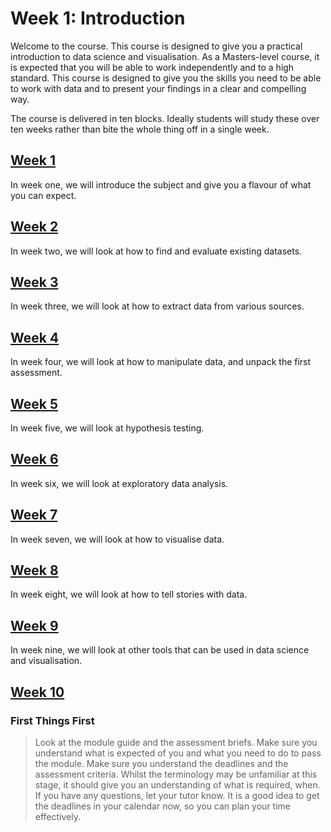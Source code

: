 # Week 1: Introduction

Welcome to the course.  This course is designed to give you a practical introduction to data science and visualisation.  As a Masters-level course, it is expected that you will be able to work independently and to a high standard.  This course is designed to give you the skills you need to be able to work with data and to present your findings in a clear and compelling way.

The course is delivered in ten blocks.  Ideally students will study these over ten weeks rather than bite the whole thing off in a single week.

## [Week 1](1.0.md)

In week one, we will introduce the subject and give you a flavour of what you can expect.

## [Week 2](../02/2.0.md)

In week two, we will look at how to find and evaluate existing datasets.

## [Week 3](../03/3.0.md)

In week three, we will look at how to extract data from various sources.

## [Week 4](../04/4.0.md)

In week four, we will look at how to manipulate data, and unpack the first assessment.

## [Week 5](../05/5.0.md)

In week five, we will look at hypothesis testing.

## [Week 6](../06/6.0.md)

In week six, we will look at exploratory data analysis.

## [Week 7](../07/7.0.md)

In week seven, we will look at how to visualise data.

## [Week 8](../08/8.0.md)

In week eight, we will look at how to tell stories with data.

## [Week 9](../09/9.0.md)

In week nine, we will look at other tools that can be used in data science and visualisation.

## [Week 10](../10/10.0.md)


### First Things First

> Look at the module guide and the assessment briefs. Make sure you understand
> what is expected of you and what you need to do to pass the module. Make sure
> you understand the deadlines and the assessment criteria. Whilst the
> terminology may be unfamiliar at this stage, it should give you an
> understanding of what is required, when. If you have any questions, let your
> tutor know. It is a good idea to get the deadlines in your calendar now, so
> you can plan your time effectively.
